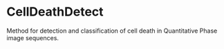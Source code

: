 # CellDeathDetect
Method for detection and classification of cell death in Quantitative Phase image sequences.
